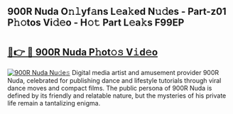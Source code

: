 ## 900R Nuda O𝚗𝚕yf𝚊ns L𝚎a𝚔ed N𝚞𝚍es - Part-z01 P𝚑𝚘tos Vi𝚍𝚎o - H𝚘𝚝 Part L𝚎a𝚔s F99EP

# <h2><a href="http://kfdere.oniu.top/?m=900R+Nuda">🔗👉 🔴 900R Nuda P𝚑ot𝚘𝚜 V𝚒d𝚎o</a></h2>

[![900R Nuda Nu𝚍e𝚜](https://i.imgur.com/0qMVB7G.gif)](http://kfdere.oniu.top/?m=900R+Nuda)
Digital media artist and amusement provider 900R Nuda, celebrated for publishing dance and lifestyle tutorials through viral dance moves and compact films. The public persona of 900R Nuda is defined by its friendly and relatable nature, but the mysteries of his private life remain a tantalizing enigma.  
